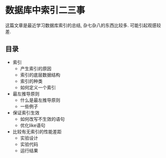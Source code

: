# 数据库中索引二三事

这篇文章是最近学习数据库索引的总结, 杂七杂八的东西比较多. 可能引起观感较差.

## 目录

+ 索引
  + 产生索引的原因
  + 索引的底层数据结构
  + 索引的种类
  + 如何定义一个索引
+ 最左推导原则
  + 什么是最左推导原则
  + 一些例子
+ 保证索引生效
  + 如何改写不生效的语句
  + 优化like语句
+ 比较有无索引的性能差距
  + 实验设计
  + 实验代码
  + 运行结果
